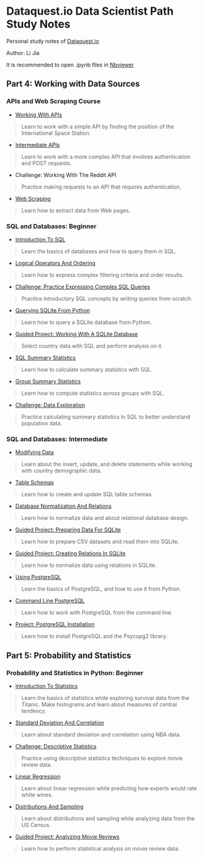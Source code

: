 # Dataquest.io Data Scientist Path Study Notes

Personal study notes of [Dataquest.io](https://www.dataquest.io/home)

Author: Li Jia

It is recommended to open .ipynb files in [Nbviewer](http://nbviewer.jupyter.org/github/Morrowind1983/Dataquest-study-notes/tree/master/)

## Part 4: Working with Data Sources

### APIs and Web Scraping Course

- [Working With APIs](http://nbviewer.jupyter.org/github/Morrowind1983/Dataquest-study-notes/blob/master/04%20Working%20with%20Data%20Sources/01%20APIs%20and%20Web%20Scraping/Working%20With%20APIs.ipynb)
> Learn to work with a simple API by finding the position of the International Space Station.

- [Intermediate APIs](http://nbviewer.jupyter.org/github/Morrowind1983/Dataquest-study-notes/blob/master/04%20Working%20with%20Data%20Sources/01%20APIs%20and%20Web%20Scraping/Intermediate%20APIs.ipynb)
> Learn to work with a more complex API that involves authentication and POST requests.

- Challenge: Working With The Reddit API
> Practice making requests to an API that requires authentication.

- [Web Scraping](http://nbviewer.jupyter.org/github/Morrowind1983/Dataquest-study-notes/blob/master/04%20Working%20with%20Data%20Sources/01%20APIs%20and%20Web%20Scraping/Web%20Scraping.ipynb)
> Learn how to extract data from Web pages.

### SQL and Databases: Beginner

- [Introduction To SQL](http://nbviewer.jupyter.org/github/Morrowind1983/Dataquest-study-notes/blob/master/04%20Working%20with%20Data%20Sources/02%20SQL%20and%20Databases%20Beginner/%20Introduction%20To%20SQL.ipynb)
> Learn the basics of databases and how to query them in SQL.

- [Logical Operators And Ordering](http://nbviewer.jupyter.org/github/Morrowind1983/Dataquest-study-notes/blob/master/04%20Working%20with%20Data%20Sources/02%20SQL%20and%20Databases%20Beginner/Logical%20Operators%20And%20Ordering.ipynb)
> Learn how to express complex filtering criteria and order results.

- [Challenge: Practice Expressing Complex SQL Queries](http://nbviewer.jupyter.org/github/Morrowind1983/Dataquest-study-notes/blob/master/04%20Working%20with%20Data%20Sources/02%20SQL%20and%20Databases%20Beginner/%20Challenge%20Practice%20Expressing%20Complex%20SQL%20Queries.ipynb)
> Practice introductory SQL concepts by writing queries from scratch.

- [Querying SQLite From Python](http://nbviewer.jupyter.org/github/Morrowind1983/Dataquest-study-notes/blob/master/04%20Working%20with%20Data%20Sources/02%20SQL%20and%20Databases%20Beginner/Querying%20SQLite%20From%20Python.ipynb)
> Learn how to query a SQLite database from Python.

- [Guided Project: Working With A SQLite Database](http://nbviewer.jupyter.org/github/Morrowind1983/Dataquest-study-notes/blob/master/04%20Working%20with%20Data%20Sources/02%20SQL%20and%20Databases%20Beginner/Guided%20Project%20Working%20With%20a%20SQLite%20Database/Guided%20Project%20Working%20With%20a%20SQLite%20Database.ipynb)
> Select country data with SQL and perform analysis on it.

- [SQL Summary Statistics](http://nbviewer.jupyter.org/github/Morrowind1983/Dataquest-study-notes/blob/master/04%20Working%20with%20Data%20Sources/02%20SQL%20and%20Databases%20Beginner/SQL%20Summary%20Statistics.ipynb)
> Learn how to calculate summary statistics with SQL.

- [Group Summary Statistics](http://nbviewer.jupyter.org/github/Morrowind1983/Dataquest-study-notes/blob/master/04%20Working%20with%20Data%20Sources/02%20SQL%20and%20Databases%20Beginner/Group%20Summary%20Statistics.ipynb)
> Learn how to compute statistics across groups with SQL.

- [Challenge: Data Exploration](http://nbviewer.jupyter.org/github/Morrowind1983/Dataquest-study-notes/blob/master/04%20Working%20with%20Data%20Sources/02%20SQL%20and%20Databases%20Beginner/Challenge%20Data%20Exploration.ipynb)
> Practice calculating summary statistics in SQL to better understand population data.

### SQL and Databases: Intermediate

- [Modifying Data](http://nbviewer.jupyter.org/github/Morrowind1983/Dataquest-study-notes/blob/master/04%20Working%20with%20Data%20Sources/03%20SQL%20and%20Databases%20Intermediate/Modifying%20Data.ipynb)
> Learn about the insert, update, and delete statements while working with country demographic data.

- [Table Schemas](http://nbviewer.jupyter.org/github/Morrowind1983/Dataquest-study-notes/blob/master/04%20Working%20with%20Data%20Sources/03%20SQL%20and%20Databases%20Intermediate/Table%20Schemas.ipynb)
> Learn how to create and update SQL table schemas.

- [Database Normalization And Relations](http://nbviewer.jupyter.org/github/Morrowind1983/Dataquest-study-notes/blob/master/04%20Working%20with%20Data%20Sources/03%20SQL%20and%20Databases%20Intermediate/Database%20Normalization%20and%20Relations.ipynb)
> Learn how to normalize data and about relational database design.

- [Guided Project: Preparing Data For SQLite](http://nbviewer.jupyter.org/github/Morrowind1983/Dataquest-study-notes/blob/master/04%20Working%20with%20Data%20Sources/03%20SQL%20and%20Databases%20Intermediate/Guided%20Project%20Preparing%20data%20for%20SQLite/Guided%20Project%20Preparing%20data%20for%20SQLite.ipynb)
> Learn how to prepare CSV datasets and read them into SQLite.

- [Guided Project: Creating Relations In SQLite](http://nbviewer.jupyter.org/github/Morrowind1983/Dataquest-study-notes/blob/master/04%20Working%20with%20Data%20Sources/03%20SQL%20and%20Databases%20Intermediate/Guided%20Project%20Creating%20relations%20in%20SQLite/Guided%20Project%20Creating%20relations%20in%20SQLite.ipynb)
> Learn how to normalize data using relations in SQLite.

- [Using PostgreSQL](http://nbviewer.jupyter.org/github/Morrowind1983/Dataquest-study-notes/blob/master/04%20Working%20with%20Data%20Sources/03%20SQL%20and%20Databases%20Intermediate/Using%20PostgreSQL.ipynb)
> Learn the basics of PostgreSQL, and how to use it from Python.

- [Command Line PostgreSQL](http://nbviewer.jupyter.org/github/Morrowind1983/Dataquest-study-notes/blob/master/04%20Working%20with%20Data%20Sources/03%20SQL%20and%20Databases%20Intermediate/Command%20line%20PostgreSQL.ipynb)
> Learn how to work with PostgreSQL from the command line.

- [Project: PostgreSQL Installation](http://nbviewer.jupyter.org/github/Morrowind1983/Dataquest-study-notes/blob/master/04%20Working%20with%20Data%20Sources/03%20SQL%20and%20Databases%20Intermediate/Project%20PostgreSQL%20Installation.ipynb)
> Learn how to install PostgreSQL and the Psycopg2 library.

## Part 5: Probability and Statistics

### Probability and Statistics in Python: Beginner

- [Introduction To Statistics](http://nbviewer.jupyter.org/github/Morrowind1983/Dataquest-study-notes/blob/master/05%20Probability%20and%20Statistics/01%20Probability%20and%20Statistics%20in%20Python%20Beginner/Introduction%20To%20Statistics.ipynb)
> Learn the basics of statistics while exploring survival data from the Titanic. Make histograms and learn about measures of central tendency.

- [Standard Deviation And Correlation]()
> Learn about standard deviation and correlation using NBA data.

- [Challenge: Descriptive Statistics]()
> Practice using descriptive statistics techniques to explore movie review data.

- [Linear Regression]()
> Learn about linear regression while predicting how experts would rate white wines.

- [Distributions And Sampling]()
> Learn about distributions and sampling while analyzing data from the US Census.

- [Guided Project: Analyzing Movie Reviews]()
> Learn how to perform statistical analysis on movie review data.
